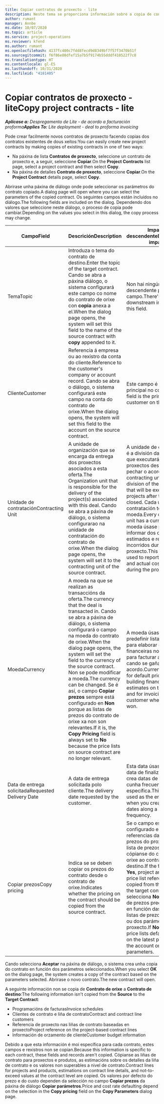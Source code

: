 ```yaml
---
title: Copiar contratos de proxecto - lite
description: Neste tema se proporciona información sobre a copia de contratos de proxecto en Project Operations.
author: rumant
manager: Annbe
ms.date: 10/07/2020
ms.topic: article
ms.service: project-operations
ms.reviewer: kfend
ms.author: rumant
ms.openlocfilehash: 4137fc400c7fdd8fecd9d8349bf7f57f3470b51f
ms.sourcegitcommit: f6f86e80dfef15a7b5f9174b55dddf410522f7c8
ms.translationtype: HT
ms.contentlocale: gl-ES
ms.lasthandoff: 10/31/2020
ms.locfileid: "4181405"
---
```

# <a name="copy-project-contracts---lite"></a><span data-ttu-id="afbf2-103">Copiar contratos de proxecto - lite</span><span class="sxs-lookup"><span data-stu-id="afbf2-103">Copy project contracts - lite</span></span>

<span data-ttu-id="afbf2-104">_**Aplícase a:** Despregamento de Lite - de acordo a facturación proforma_</span><span class="sxs-lookup"><span data-stu-id="afbf2-104">_**Applies To:** Lite deployment - deal to proforma invoicing_</span></span>

<span data-ttu-id="afbf2-105">Pode crear facilmente novos contratos de proxecto facendo copias dos contratos existentes de dous xeitos:</span><span class="sxs-lookup"><span data-stu-id="afbf2-105">You can easily create new project contracts by making copies of existing contracts in one of two ways:</span></span> 

  - <span data-ttu-id="afbf2-106">Na páxina de lista **Contratos de proxecto**, seleccione un contrato de proxecto e, a seguir, seleccione **Copiar**.</span><span class="sxs-lookup"><span data-stu-id="afbf2-106">On the **Project Contracts** list page, select a project contract and then select **Copy**.</span></span>
  - <span data-ttu-id="afbf2-107">Na páxina de detalles **Contrato de proxecto**, seleccione **Copiar**.</span><span class="sxs-lookup"><span data-stu-id="afbf2-107">On the **Project Contract** details page, select **Copy**.</span></span>

<span data-ttu-id="afbf2-108">Abrirase unha páxina de diálogo onde pode seleccionar os parámetros do contrato copiado.</span><span class="sxs-lookup"><span data-stu-id="afbf2-108">A dialog page will open where you can select the parameters of the copied contract.</span></span> <span data-ttu-id="afbf2-109">Os seguintes campos están incluídos no diálogo.</span><span class="sxs-lookup"><span data-stu-id="afbf2-109">The following fields are included on the dialog.</span></span> <span data-ttu-id="afbf2-110">Dependendo dos valores que seleccione neste diálogo, o proceso de copia pode cambiar.</span><span class="sxs-lookup"><span data-stu-id="afbf2-110">Depending on the values you select in this dialog, the copy process may change.</span></span>

| <span data-ttu-id="afbf2-111">**Campo**</span><span class="sxs-lookup"><span data-stu-id="afbf2-111">**Field**</span></span> | <span data-ttu-id="afbf2-112">**Descrición**</span><span class="sxs-lookup"><span data-stu-id="afbf2-112">**Description**</span></span> | <span data-ttu-id="afbf2-113">**Impacto descendente**</span><span class="sxs-lookup"><span data-stu-id="afbf2-113">**Downstream impact**</span></span> |
| --- | --- | --- |
| <span data-ttu-id="afbf2-114">Tema</span><span class="sxs-lookup"><span data-stu-id="afbf2-114">Topic</span></span> | <span data-ttu-id="afbf2-115">Introduza o tema do contrato de destino.</span><span class="sxs-lookup"><span data-stu-id="afbf2-115">Enter the topic of the target contract.</span></span> <span data-ttu-id="afbf2-116">Cando se abra a páxina diálogo, o sistema configurará este campo co nome do contrato de orixe con **copia** anexa a el.</span><span class="sxs-lookup"><span data-stu-id="afbf2-116">When the dialog page opens, the system will set this field to the name of the source contract with **copy** appended to it.</span></span> | <span data-ttu-id="afbf2-117">Non hai ningún impacto descendente para este campo.</span><span class="sxs-lookup"><span data-stu-id="afbf2-117">There's no downstream impact for this field.</span></span> |
| <span data-ttu-id="afbf2-118">Cliente</span><span class="sxs-lookup"><span data-stu-id="afbf2-118">Customer</span></span> | <span data-ttu-id="afbf2-119">Referencia á empresa ou ao rexistro da conta do cliente.</span><span class="sxs-lookup"><span data-stu-id="afbf2-119">Reference to the customer's company or account record.</span></span> <span data-ttu-id="afbf2-120">Cando se abra o diálogo, o sistema configurará este campo na conta do contrato de orixe.</span><span class="sxs-lookup"><span data-stu-id="afbf2-120">When the dialog opens, the system will set this field to the account on the source contract.</span></span> | <span data-ttu-id="afbf2-121">Este campo é o cliente principal no contrato.</span><span class="sxs-lookup"><span data-stu-id="afbf2-121">This field is the primary customer on the contract.</span></span> |
| <span data-ttu-id="afbf2-122">Unidade de contratación</span><span class="sxs-lookup"><span data-stu-id="afbf2-122">Contracting Unit</span></span> | <span data-ttu-id="afbf2-123">A unidade de organización que se encarga da entrega dos proxectos asociados a esta oferta.</span><span class="sxs-lookup"><span data-stu-id="afbf2-123">The Organization unit that is responsible for the delivery of the project(s) associated with this deal.</span></span> <span data-ttu-id="afbf2-124">Cando se abra a páxina de diálogo, o sistema configurarao na unidade de contratación do contrato de orixe.</span><span class="sxs-lookup"><span data-stu-id="afbf2-124">When the dialog page opens, the system will set it to the contracting unit of the source contract.</span></span> | <span data-ttu-id="afbf2-125">A unidade de contratación é a división da empresa que executará os proxectos despois de pechar o acordo.</span><span class="sxs-lookup"><span data-stu-id="afbf2-125">The contracting unit is the division of the company that will be executing the projects after the deal is closed.</span></span> <span data-ttu-id="afbf2-126">Cada unidade de contratación ten unha moeda.</span><span class="sxs-lookup"><span data-stu-id="afbf2-126">Every contracting unit has a currency.</span></span> <span data-ttu-id="afbf2-127">Esta moeda úsase para informar dos custos estimados e reais incorridos durante o proxecto.</span><span class="sxs-lookup"><span data-stu-id="afbf2-127">This currency is used to report estimated and actual costs incurred during the project.</span></span> |
| <span data-ttu-id="afbf2-128">Moeda</span><span class="sxs-lookup"><span data-stu-id="afbf2-128">Currency</span></span> | <span data-ttu-id="afbf2-129">A moeda na que se realizan as transaccións da oferta.</span><span class="sxs-lookup"><span data-stu-id="afbf2-129">The currency that the deal is transacted in.</span></span> <span data-ttu-id="afbf2-130">Cando se abra a páxina de diálogo, o sistema configurará o campo na moeda do contrato de orixe.</span><span class="sxs-lookup"><span data-stu-id="afbf2-130">When the dialog page opens, the system will set the field to the currency of the source contract.</span></span> <span data-ttu-id="afbf2-131">Non se pode modificar a moeda.</span><span class="sxs-lookup"><span data-stu-id="afbf2-131">The currency can be changed.</span></span> <span data-ttu-id="afbf2-132">Se é así, o campo **Copiar prezos** sempre está configurado en **Non** porque as listas de prezos do contrato de orixe xa non son relevantes.</span><span class="sxs-lookup"><span data-stu-id="afbf2-132">If it is, the **Copy Pricing** field is always set to **No** because the price lists on source contract are no longer relevant.</span></span> | <span data-ttu-id="afbf2-133">A moeda úsase para predefinir listas de prezos, para elaborar estimacións financeiras no contrato e para facturar ao cliente cando se gaña o acordo.</span><span class="sxs-lookup"><span data-stu-id="afbf2-133">Currency is used for default price lists, for building financial estimates on the contract, and for invoicing the customer when the deal is won.</span></span> |
| <span data-ttu-id="afbf2-134">Data de entrega solicitada</span><span class="sxs-lookup"><span data-stu-id="afbf2-134">Requested Delivery Date</span></span> | <span data-ttu-id="afbf2-135">A data de entrega solicitada polo cliente.</span><span class="sxs-lookup"><span data-stu-id="afbf2-135">The delivery date requested by the customer.</span></span> | <span data-ttu-id="afbf2-136">Esta data úsase como data de finalización cando crea datas de facturación cunha frecuencia específica.</span><span class="sxs-lookup"><span data-stu-id="afbf2-136">This date is used as the end date when you create invoicing dates along a specific frequency.</span></span> |
| <span data-ttu-id="afbf2-137">Copiar prezos</span><span class="sxs-lookup"><span data-stu-id="afbf2-137">Copy pricing</span></span> | <span data-ttu-id="afbf2-138">Indica se se deben copiar os prezos do contrato desde o contrato de orixe.</span><span class="sxs-lookup"><span data-stu-id="afbf2-138">Indicates whether the pricing on the contract should be copied from the source contract.</span></span> | <span data-ttu-id="afbf2-139">Se o campo está configurado en **Si**, as referencias da lista de prezos do proxecto e da lista de prezos do produto cópianse do contrato de orixe ao contrato de destino.</span><span class="sxs-lookup"><span data-stu-id="afbf2-139">If the field is set to **Yes**, project and product price list references are copied from the source to the target contract.</span></span> <span data-ttu-id="afbf2-140">Se se selecciona **Non**, as listas de prezos predefínense en función das últimas listas de prezos da conta ou dos parámetros do proxecto.</span><span class="sxs-lookup"><span data-stu-id="afbf2-140">If **No** is selected, price lists default based on the latest price lists on the account or project parameters.</span></span> |

<span data-ttu-id="afbf2-141">Cando selecciona **Aceptar** na páxina de diálogo, o sistema crea unha copia do contrato en función dos parámetros seleccionados.</span><span class="sxs-lookup"><span data-stu-id="afbf2-141">When you select **OK** on the dialog page, the system creates a copy of the contract based on the parameters selected.</span></span> <span data-ttu-id="afbf2-142">Abrirase o novo contrato.</span><span class="sxs-lookup"><span data-stu-id="afbf2-142">The new contract will open.</span></span>

<span data-ttu-id="afbf2-143">A seguinte información non se copia de **Contrato de orixe** a **Contrato de destino**:</span><span class="sxs-lookup"><span data-stu-id="afbf2-143">The following information isn't copied from the **Source** to the **Target Contract**:</span></span>

  - <span data-ttu-id="afbf2-144">Programacións de facturas</span><span class="sxs-lookup"><span data-stu-id="afbf2-144">Invoice schedules</span></span>
  - <span data-ttu-id="afbf2-145">Clientes de contrato e liña de contrato</span><span class="sxs-lookup"><span data-stu-id="afbf2-145">Contract and contract line customers</span></span>
  - <span data-ttu-id="afbf2-146">Referencia de proxecto nas liñas de contrato baseadas en proxecto</span><span class="sxs-lookup"><span data-stu-id="afbf2-146">Project reference on the project-based contract lines</span></span>
  - <span data-ttu-id="afbf2-147">Información de orzamento de cliente</span><span class="sxs-lookup"><span data-stu-id="afbf2-147">Customer budget information</span></span>

<span data-ttu-id="afbf2-148">Debido a que esta información é moi específica para cada contrato, estes campos e rexistros non se copian.</span><span class="sxs-lookup"><span data-stu-id="afbf2-148">Because this information is specific to each contract, these fields and records aren't copied.</span></span> <span data-ttu-id="afbf2-149">Cópianse as liñas de contrato para proxectos e produtos, as estimacións sobre os detalles da liña de contrato e os valores non superables a nivel de contrato.</span><span class="sxs-lookup"><span data-stu-id="afbf2-149">Contract lines for projects and products, estimations on contract line details, and not-to-exceed values at the contract level are copied.</span></span> <span data-ttu-id="afbf2-150">Os valores por defecto do prezo e do custo dependen da selección no campo **Copiar prezos** da páxina de diálogo **Copiar parámetros**.</span><span class="sxs-lookup"><span data-stu-id="afbf2-150">Price and cost rate defaulting depend on the selection in the **Copy pricing** field on the **Copy Parameters** dialog page.</span></span>
